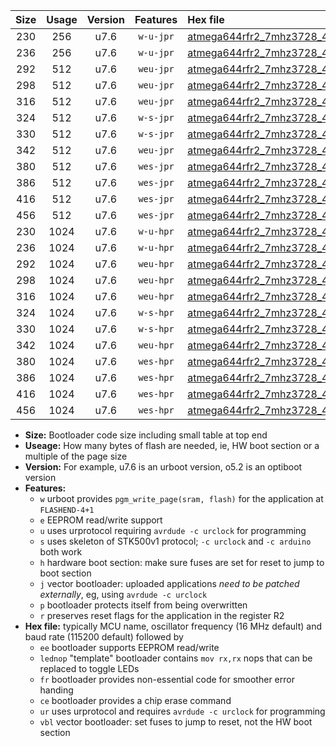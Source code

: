 |Size|Usage|Version|Features|Hex file|
|:-:|:-:|:-:|:-:|:--|
|230|256|u7.6|`w-u-jpr`|[atmega644rfr2_7mhz3728_460800bps_ur_vbl.hex](https://raw.githubusercontent.com/stefanrueger/urboot/main/atmega644rfr2_7mhz3728_460800bps_ur_vbl.hex)|
|236|256|u7.6|`w-u-jpr`|[atmega644rfr2_7mhz3728_460800bps_lednop_ur_vbl.hex](https://raw.githubusercontent.com/stefanrueger/urboot/main/atmega644rfr2_7mhz3728_460800bps_lednop_ur_vbl.hex)|
|292|512|u7.6|`weu-jpr`|[atmega644rfr2_7mhz3728_460800bps_ee_ur_vbl.hex](https://raw.githubusercontent.com/stefanrueger/urboot/main/atmega644rfr2_7mhz3728_460800bps_ee_ur_vbl.hex)|
|298|512|u7.6|`weu-jpr`|[atmega644rfr2_7mhz3728_460800bps_ee_lednop_ur_vbl.hex](https://raw.githubusercontent.com/stefanrueger/urboot/main/atmega644rfr2_7mhz3728_460800bps_ee_lednop_ur_vbl.hex)|
|316|512|u7.6|`weu-jpr`|[atmega644rfr2_7mhz3728_460800bps_ee_lednop_fr_ur_vbl.hex](https://raw.githubusercontent.com/stefanrueger/urboot/main/atmega644rfr2_7mhz3728_460800bps_ee_lednop_fr_ur_vbl.hex)|
|324|512|u7.6|`w-s-jpr`|[atmega644rfr2_7mhz3728_460800bps_vbl.hex](https://raw.githubusercontent.com/stefanrueger/urboot/main/atmega644rfr2_7mhz3728_460800bps_vbl.hex)|
|330|512|u7.6|`w-s-jpr`|[atmega644rfr2_7mhz3728_460800bps_lednop_vbl.hex](https://raw.githubusercontent.com/stefanrueger/urboot/main/atmega644rfr2_7mhz3728_460800bps_lednop_vbl.hex)|
|342|512|u7.6|`weu-jpr`|[atmega644rfr2_7mhz3728_460800bps_ee_lednop_fr_ce_ur_vbl.hex](https://raw.githubusercontent.com/stefanrueger/urboot/main/atmega644rfr2_7mhz3728_460800bps_ee_lednop_fr_ce_ur_vbl.hex)|
|380|512|u7.6|`wes-jpr`|[atmega644rfr2_7mhz3728_460800bps_ee_vbl.hex](https://raw.githubusercontent.com/stefanrueger/urboot/main/atmega644rfr2_7mhz3728_460800bps_ee_vbl.hex)|
|386|512|u7.6|`wes-jpr`|[atmega644rfr2_7mhz3728_460800bps_ee_lednop_vbl.hex](https://raw.githubusercontent.com/stefanrueger/urboot/main/atmega644rfr2_7mhz3728_460800bps_ee_lednop_vbl.hex)|
|416|512|u7.6|`wes-jpr`|[atmega644rfr2_7mhz3728_460800bps_ee_lednop_fr_vbl.hex](https://raw.githubusercontent.com/stefanrueger/urboot/main/atmega644rfr2_7mhz3728_460800bps_ee_lednop_fr_vbl.hex)|
|456|512|u7.6|`wes-jpr`|[atmega644rfr2_7mhz3728_460800bps_ee_lednop_fr_ce_vbl.hex](https://raw.githubusercontent.com/stefanrueger/urboot/main/atmega644rfr2_7mhz3728_460800bps_ee_lednop_fr_ce_vbl.hex)|
|230|1024|u7.6|`w-u-hpr`|[atmega644rfr2_7mhz3728_460800bps_ur.hex](https://raw.githubusercontent.com/stefanrueger/urboot/main/atmega644rfr2_7mhz3728_460800bps_ur.hex)|
|236|1024|u7.6|`w-u-hpr`|[atmega644rfr2_7mhz3728_460800bps_lednop_ur.hex](https://raw.githubusercontent.com/stefanrueger/urboot/main/atmega644rfr2_7mhz3728_460800bps_lednop_ur.hex)|
|292|1024|u7.6|`weu-hpr`|[atmega644rfr2_7mhz3728_460800bps_ee_ur.hex](https://raw.githubusercontent.com/stefanrueger/urboot/main/atmega644rfr2_7mhz3728_460800bps_ee_ur.hex)|
|298|1024|u7.6|`weu-hpr`|[atmega644rfr2_7mhz3728_460800bps_ee_lednop_ur.hex](https://raw.githubusercontent.com/stefanrueger/urboot/main/atmega644rfr2_7mhz3728_460800bps_ee_lednop_ur.hex)|
|316|1024|u7.6|`weu-hpr`|[atmega644rfr2_7mhz3728_460800bps_ee_lednop_fr_ur.hex](https://raw.githubusercontent.com/stefanrueger/urboot/main/atmega644rfr2_7mhz3728_460800bps_ee_lednop_fr_ur.hex)|
|324|1024|u7.6|`w-s-hpr`|[atmega644rfr2_7mhz3728_460800bps.hex](https://raw.githubusercontent.com/stefanrueger/urboot/main/atmega644rfr2_7mhz3728_460800bps.hex)|
|330|1024|u7.6|`w-s-hpr`|[atmega644rfr2_7mhz3728_460800bps_lednop.hex](https://raw.githubusercontent.com/stefanrueger/urboot/main/atmega644rfr2_7mhz3728_460800bps_lednop.hex)|
|342|1024|u7.6|`weu-hpr`|[atmega644rfr2_7mhz3728_460800bps_ee_lednop_fr_ce_ur.hex](https://raw.githubusercontent.com/stefanrueger/urboot/main/atmega644rfr2_7mhz3728_460800bps_ee_lednop_fr_ce_ur.hex)|
|380|1024|u7.6|`wes-hpr`|[atmega644rfr2_7mhz3728_460800bps_ee.hex](https://raw.githubusercontent.com/stefanrueger/urboot/main/atmega644rfr2_7mhz3728_460800bps_ee.hex)|
|386|1024|u7.6|`wes-hpr`|[atmega644rfr2_7mhz3728_460800bps_ee_lednop.hex](https://raw.githubusercontent.com/stefanrueger/urboot/main/atmega644rfr2_7mhz3728_460800bps_ee_lednop.hex)|
|416|1024|u7.6|`wes-hpr`|[atmega644rfr2_7mhz3728_460800bps_ee_lednop_fr.hex](https://raw.githubusercontent.com/stefanrueger/urboot/main/atmega644rfr2_7mhz3728_460800bps_ee_lednop_fr.hex)|
|456|1024|u7.6|`wes-hpr`|[atmega644rfr2_7mhz3728_460800bps_ee_lednop_fr_ce.hex](https://raw.githubusercontent.com/stefanrueger/urboot/main/atmega644rfr2_7mhz3728_460800bps_ee_lednop_fr_ce.hex)|

- **Size:** Bootloader code size including small table at top end
- **Useage:** How many bytes of flash are needed, ie, HW boot section or a multiple of the page size
- **Version:** For example, u7.6 is an urboot version, o5.2 is an optiboot version
- **Features:**
  + `w` urboot provides `pgm_write_page(sram, flash)` for the application at `FLASHEND-4+1`
  + `e` EEPROM read/write support
  + `u` uses urprotocol requiring `avrdude -c urclock` for programming
  + `s` uses skeleton of STK500v1 protocol; `-c urclock` and `-c arduino` both work
  + `h` hardware boot section: make sure fuses are set for reset to jump to boot section
  + `j` vector bootloader: uploaded applications *need to be patched externally*, eg, using `avrdude -c urclock`
  + `p` bootloader protects itself from being overwritten
  + `r` preserves reset flags for the application in the register R2
- **Hex file:** typically MCU name, oscillator frequency (16 MHz default) and baud rate (115200 default) followed by
  + `ee` bootloader supports EEPROM read/write
  + `lednop` "template" bootloader contains `mov rx,rx` nops that can be replaced to toggle LEDs
  + `fr` bootloader provides non-essential code for smoother error handing
  + `ce` bootloader provides a chip erase command
  + `ur` uses urprotocol and requires `avrdude -c urclock` for programming
  + `vbl` vector bootloader: set fuses to jump to reset, not the HW boot section
